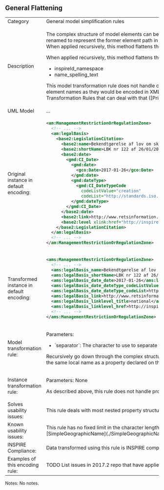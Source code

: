 ## General Flattening

<table>
<tr>
<td>Category</td>
<td>General model simplification rules</td>
</tr>
<tr>
<td>Description</td>
<td><p>The complex structure of model elements can be reduced by applying a flattening method. The principle of the flattening is to derive a flat model structure by moving the nested child elements to its parent. The elements can be renamed to represent the former element path in the name of the resulting element and to avoid naming conflicts. The cardinality of the derived elements should be calculated from the cardinalities of the former element path. When applied recursively, this method flattens the structure of multiple levels.</p> 
<p>When applied recursively, this method flattens the structure of multiple levels and will result in properties such as these:</p>
<ul>
    <li>inspireId_namespace</li>
    <li>name_spelling_text</li>
</ul>
<p>This model transformation rule does not handle cardinalities greater than 1; it thus does not introduce any numeric elements into the new property name to account for multiple occurences. It also does not make use of the element names as they would be encoded in XML to keep the resulting proeprty names shorter. In most cases outside the use of substitution groups, this does not lead to issues. These should be resolved using any of the three Transformation Rules that can deal with that ([Primitive Array](), [Associations to Soft Typed properties](), [Associations to Hard Typed properties]()).</p>
</td>
</tr>
<tr>
<td>UML Model</td>
<td>...</td>
</tr>
<tr>
<td>Original instance in default encoding:</td>
<td>

```xml
<am:ManagementRestrictionOrRegulationZone>
  <!-- ... -->
  <am:legalBasis>
    <base2:LegislationCitation>
      <base2:name>Bekendtgørelse af lov om skove</base2:name>
      <base2:shortName>LBK nr 122 af 26/01/2017</base2:shortName>
      <base2:date>
        <gmd:CI_Date>
          <gmd:date>
            <gco:Date>2017-01-26</gco:Date>
          </gmd:date>
          <gmd:dateType>
            <gmd:CI_DateTypeCode
              codeListValue="creation"
              codeList="http://standards.iso.org/ittf/PubliclyAvailableStandards/ISO_19139_Schemas/resources/codelist/ML_gmxCodelists.xml#CI_DateTypeCode" />
          </gmd:dateType>
        </gmd:CI_Date>
      </base2:date>
      <base2:link>http://www.retsinformation.dk/eli/lta/2017/122</base2:link>
      <base2:level xlink:href="http://inspire.ec.europa.eu/codelist/LegislationLevelValue/national" xlink:title="national" />
    </base2:LegislationCitation>
  </am:legalBasis>
  <!-- ... -->
</am:ManagementRestrictionOrRegulationZone>
```
   
</td>
</tr>
<tr>
<td>Transformed instance in default encoding:</td>
<td>

```xml
<ams:ManagementRestrictionOrRegulationZone>
  <!-- ... -->
  <ams:legalBasis_name>Bekendtgørelse af lov om skove</ams:legalBasis_name>
  <ams:legalBasis_shortName>LBK nr 122 af 26/01/2017</ams:legalBasis_shortName>
  <ams:legalBasis_date_date>2017-01-26</ams:legalBasis_date_date>
  <ams:legalBasis_date_dateType_codeListValue>creation</ams:legalBasis_date_dateType_codeListValue>
  <ams:legalBasis_date_dateType_codeList>http://standards.iso.org/ittf/PubliclyAvailableStandards/ISO_19139_Schemas/resources/codelist/ML_gmxCodelists.xml#CI_DateTypeCode</ams:legalBasis_date_dateType_codeList>
  <ams:legalBasis_link>http://www.retsinformation.dk/eli/lta/2017/122</ams:legalBasis_link>
  <ams:legalBasis_linklevel_title>national</ams:legalBasis_linklevel>
  <ams:legalBasis_linklevel_href>http://inspire.ec.europa.eu/codelist/LegislationLevelValue/national</ams:legalBasis_linklevel>
  <!-- ... -->
</ams:ManagementRestrictionOrRegulationZone>
``` 

</td>
</tr>
<tr>
<td>Model transformation rule: </td>
<td>
    <p>Parameters:</p> 
    <ul>
        <li>`separator`: The character to use to separate the original property name from the type name of the components.</li>
    </ul>
    <p>Recursively go down through the complex structure of the property and concatenate the local name of the property, using the `separator` character in between each local name. This rule will drop inherited properties that have the same local name as a property declared on the feature type or property type itself, e.g. `gml:name` vs. `gn:name`. Note that Geometry properties are excluded from this rule!</p>
</td>
</tr>
<tr>
<td>Instance transformation rule:</td>
<td><p>Parameters: None</p>
    <p>As described above, this rule does not handle property occurences greater than 1; if more than one instance of a property occur, only the first instance will be kept.</p>
    </td>
</tr>
<tr>
<td>Solves usability issues:</td>
<td>This rule deals with most nested property structures and flattens them, so that the data can be used easily in analysis and visualisation.</td>
</tr>
<tr>
<td>Known usability issues:</td>
<td>This rule has no fixed limit in the character length of the resulting property names. Some of these names can get very long. The rule should thus be combined with others that reduce the likelyhood of that happening, such as [SimpleGeographicName](./SimpleGeographicName.html).</td>
</tr>
<tr>
<td>INSPIRE Compliance:</td>
<td>Data transformed using this rule is INSPIRE compliant as long as the cardinality of the soruce data was 0..1 for all affected properties.</td>
</tr>
<tr>
<td>Examples of this encoding rule:</td>
<td>TODO List issues in 2017.2 repo that have applied this pattern or very similiar ones.</td>
</tr>
</table>

Notes: No notes.

